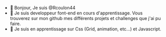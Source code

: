 - 👋 Bonjour, Je suis @Rcoulon44
- 👀 Je suis developpeur font-end en cours d'apprentissage. Vous trouverez sur mon github mes différents projets et challenges que j'ai pu faire.
- 🌱 Je suis en apprentissage sur Css (Grid, animation, etc...) et Javascript.

<!---
- 📫 How to reach me ...
--->
<!---
Rcoulon44/Rcoulon44 is a ✨ special ✨ repository because its `README.md` (this file) appears on your GitHub profile.
You can click the Preview link to take a look at your changes.
--->
